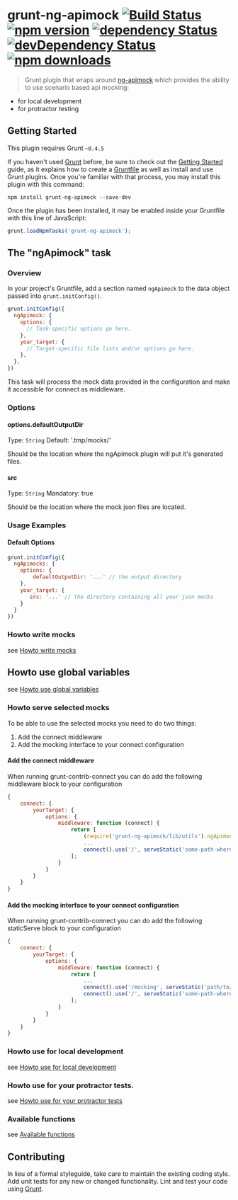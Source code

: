 # grunt-ng-apimock [![Build Status](https://travis-ci.org/mdasberg/grunt-ng-apimock.svg?branch=master)](https://travis-ci.org/mdasberg/grunt-ng-apimock) [![npm version](https://img.shields.io/node/v/grunt-ng-apimock.svg)](https://github.com/mdasberg/grunt-ng-apimock) [![dependency Status](https://img.shields.io/david/mdasberg/grunt-ng-apimock.svg)](https://david-dm.org/mdasberg/grunt-ng-apimock) [![devDependency Status](https://img.shields.io/david/dev/mdasberg/grunt-ng-apimock.svg)](https://david-dm.org/mdasberg/ggrunt-ng-apimock#info=devDependencies) [![npm downloads](https://img.shields.io/npm/dm/grunt-ng-apimock.svg?style=flat-square)](https://www.npmjs.com/package/grunt-ng-apimock)

> Grunt plugin that wraps around [ng-apimock](https://github.com/mdasberg/ng-apimock) which provides the ability to use scenario based api mocking:
 - for local development 
 - for protractor testing
 
## Getting Started
This plugin requires Grunt `~0.4.5`

If you haven't used [Grunt](http://gruntjs.com/) before, be sure to check out the [Getting Started](http://gruntjs.com/getting-started) guide, as it explains how to create a [Gruntfile](http://gruntjs.com/sample-gruntfile) as well as install and use Grunt plugins. Once you're familiar with that process, you may install this plugin with this command:

```shell
npm install grunt-ng-apimock --save-dev

```

Once the plugin has been installed, it may be enabled inside your Gruntfile with this line of JavaScript:

```js
grunt.loadNpmTasks('grunt-ng-apimock');

```

## The "ngApimock" task

### Overview
In your project's Gruntfile, add a section named `ngApimock` to the data object passed into `grunt.initConfig()`.

```js
grunt.initConfig({
  ngApimock: {
    options: {
      // Task-specific options go here.
    },
    your_target: {
      // Target-specific file lists and/or options go here.
    },
  },
})

```

This task will process the mock data provided in the configuration and make it accessible for connect as middleware.

### Options

#### options.defaultOutputDir
Type: `String`
Default: '.tmp/mocks/'

Should be the location where the ngApimock plugin will put it's generated files.

#### src
Type: `String`
Mandatory: true

Should be the location where the mock json files are located.

### Usage Examples

#### Default Options

```js
grunt.initConfig({
  ngApimocks: {
    options: {
        defaultOutputDir: '...' // the output directory
    },
    your_target: {   
       src: '...' // the directory containing all your json mocks
    }
  }
})

```

### Howto write mocks
see [Howto write mocks]( https://github.com/mdasberg/ng-apimock#howto-write-mocks)

## Howto use global variables
see [Howto use global variables](https://github.com/mdasberg/ng-apimock#howto-use-global-variables)

### Howto serve selected mocks
To be able to use the selected mocks you need to do two things:

1. Add the connect middleware
2. Add the mocking interface to your connect configuration

#### Add the connect middleware
When running grunt-contrib-connect you can do add the following middleware block to your configuration


```js
{
    connect: {
        yourTarget: {
            options: {
                middleware: function (connect) {
                    return [
                        (require('grunt-ng-apimock/lib/utils').ngApimockRequest),
                        ...
                        connect().use('/', serveStatic('some-path-where-your-sources-are'))
                    ];
                }
            }
        }
    }
}
```

#### Add the mocking interface to your connect configuration
When running grunt-contrib-connect you can do add the following staticServe block to your configuration

```js
{
    connect: {
        yourTarget: {
            options: {
                middleware: function (connect) {
                    return [
                        ...
                        connect().use('/mocking', serveStatic('path/to/the/generated/mocking/index.html')),
                        connect().use('/', serveStatic('some-path-where-your-sources-are'))
                    ];
                }
            }
        }
    }
}

```

### Howto use for local development
see [Howto use for local development](https://github.com/mdasberg/ng-apimock#howto-use-for-local-development)

### Howto use for your protractor tests.
see [Howto use for your protractor tests](https://github.com/mdasberg/ng-apimock#howto-use-for-your-protractor-tests)

### Available functions
see [Available functions](https://github.com/mdasberg/ng-apimock#available-functions)

## Contributing
In lieu of a formal styleguide, take care to maintain the existing coding style. Add unit tests for any new or changed functionality. Lint and test your code using [Grunt](http://gruntjs.com/).


